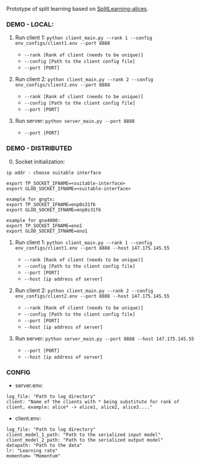 Prototype of split learning based on [SplitLearning-alices](https://github.com/mlpotter/SplitLearning/tree/alices).

### DEMO - LOCAL:

1. Run client 1:
```python client_main.py --rank 1 --config env_configs/client1.env --port 8888```

    * ```--rank [Rank of client (needs to be unique)]```
    * ```--config [Path to the client config file]```
    * ```--port [PORT]```

2. Run client 2:
```python client_main.py --rank 2 --config env_configs/client2.env --port 8888```
    * ```--rank [Rank of client (needs to be unique)]```
    * ```--config [Path to the client config file]```
    * ```--port [PORT]```

3. Run server:
```python server_main.py --port 8888```
    * ```--port [PORT]```

### DEMO - DISTRIBUTED

0. Socket initialization:

```
ip addr - choose suitable interface

export TP_SOCKET_IFNAME=<suitable-interface>
export GLOO_SOCKET_IFNAME=<suitable-interface>

example for gngtx:
export TP_SOCKET_IFNAME=enp0s31f6
export GLOO_SOCKET_IFNAME=enp0s31f6

example for gna4000:
export TP_SOCKET_IFNAME=eno1
export GLOO_SOCKET_IFNAME=eno1
```

1. Run client 1:
```python client_main.py --rank 1 --config env_configs/client1.env --port 8888 --host 147.175.145.55```

    * ```--rank [Rank of client (needs to be unique)]```
    * ```--config [Path to the client config file]```
    * ```--port [PORT]```
    * ```--host [ip address of server]```

2. Run client 2:
```python client_main.py --rank 2 --config env_configs/client2.env --port 8888 --host 147.175.145.55```

    * ```--rank [Rank of client (needs to be unique)]```
    * ```--config [Path to the client config file]```
    * ```--port [PORT]```
    * ```--host [ip address of server]```

3. Run server:
```python server_main.py --port 8888 --host 147.175.145.55```
    * ```--port [PORT]```
    * ```--host [ip address of server]```

### CONFIG

* server.env:
```
log_file: "Path to log directory"
client: "Name of the clients with * being substitute for rank of client, example: alice* -> alice1, alice2, alice3...."
```

* client.env: 
```
log_file: "Path to log directory"
client_model_1_path: "Path to the serialized input model"
client_model_2_path: "Path to the serialized output model"
datapath: "Path to the data"
lr: "Learning rate"
momentum= "Momentum"
```

